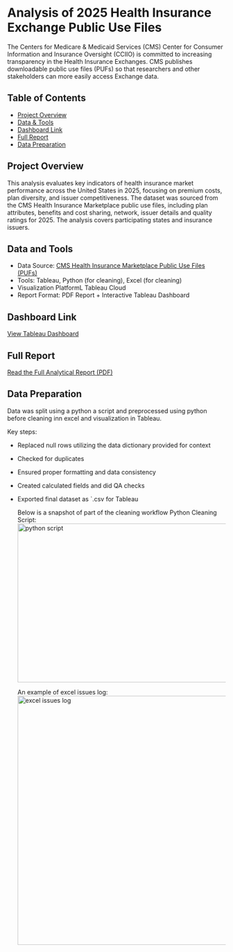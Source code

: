 # Analysis of 2025 Health Insurance Exchange Public Use Files
The Centers for Medicare & Medicaid Services (CMS) Center for Consumer Information and Insurance Oversight (CCIIO) is committed to increasing transparency in the Health Insurance Exchanges. CMS publishes downloadable public use files (PUFs) so that researchers and other stakeholders can more easily access Exchange data.

## Table of Contents
- [Project Overview](#project-overview)
- [Data & Tools](#data-and-tools)
- [Dashboard Link](#dashboard-link)
- [Full Report](#full-report)
- [Data Preparation](#data-preparation)

## Project Overview
This analysis evaluates key indicators of health insurance market performance across the United States in 2025, focusing on premium costs, plan diversity, and issuer competitiveness. The dataset was sourced from the CMS Health Insurance Marketplace public use files, including plan attributes, benefits and cost sharing, network, issuer details and quality ratings for 2025. The analysis covers participating states and insurance issuers.

## Data and Tools
* Data Source: [CMS Health Insurance Marketplace Public Use Files (PUFs)](https://www.cms.gov/marketplace/resources/data/public-use-files)
* Tools: Tableau, Python (for cleaning), Excel (for cleaning)
* Visualization PlatformL Tableau Cloud
* Report Format: PDF Report + Interactive Tableau Dashboard

## Dashboard Link
[View Tableau Dashboard]()

## Full Report
[Read the Full Analytical Report (PDF)]()

## Data Preparation
Data was split using a python a script and preprocessed using python before cleaning inn excel and visualization in Tableau.

Key steps:
* Replaced null rows utilizing the data dictionary provided for context
* Checked for duplicates
* Ensured proper formatting and data consistency
* Created calculated fields and did QA checks
* Exported final dataset as `.csv for Tableau

  Below is a snapshot of part of the cleaning workflow
  Python Cleaning Script:<img width="909" height="366" alt="python script" src="https://github.com/user-attachments/assets/030ae6ba-be90-4785-9603-633a34da99e7" />

  An example of excel issues log: <img width="1850" height="574" alt="excel issues log" src="https://github.com/user-attachments/assets/3f06db0a-b89a-4107-917d-c141ae01b04e" />

